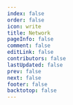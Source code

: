 ```yaml
---
index: false
order: false
icon: write
title: Network
pageInfo: false
comment: false
editLink: false
contributors: false
lastUpdated: false
prev: false
next: false
footer: false
backtotop: false
---
```

